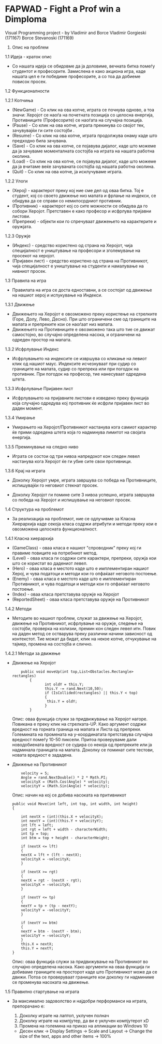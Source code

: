 # FAPWAD - Fight a Prof win a Dimploma 
Visual Programming project - by Vladimir and Borce
Vladimir Gorgieski  (171167)
Borce Stevanoski    (171169)

1. Опис на проблем

1.1 Идеја - краток опис

- Со нашата идеја се обидовме да ја доловиме, вечната битка помеѓу студентот и професорите.
  Замислена е како акциона игра, каде нашата цел е ги победиме професорите, а со тоа да добиеме
  повисок просек.
 

1.2 Функционалности

1.2.1 Копчиња

- (NewGame) - Со клик на ова копче, играта се почнува одново, а тоа значи: Херојот се наоѓа на
  почетната позиција со целосна енергија, Противниците (Професорите) се наоѓата на случајна 
  позиција. 
- (Pause) - Со клик на ова копче, играта прекинува со својот тек, зачувувајќи ги сите состојби .
- (Resume) - Со клик на ова копче, играта продолжува онаму каде што предходно била зачувана.
- (Save) - Со клик на ова копче, се појавува дијалог, каде што можеме да ја зачуваме моменталната
  состојба на играта на нашата работна околина.
- (Load) - Со клик на ова копче, се појавува дијалог, каде што можеме да ја вчитаме веќе зачуваната
  состојба од нашата работна околина.
- (Quit) - Со клик на ова копче, ја исклучуваме играта.

1.2.2 Улоги

- (Херој) - карактерот преку кој ние сме дел од оваа битка. Тој е студент, кој со своето
  движење низ мапата и фрлање на индекси, се обидува да се справи со немилосрдниот противник.
- (Противник) - карактерот кој со сите можности се обидува да го собори Херојот. 
  Претставен е како професор и исфрлува пријавни листови.
- (Препреки) - објекти кои го спречуваат движењето на карактерите и оружјата.

1.2.3 Оружје

- (Индекс) - средство користено од страна на Херојот, чија специјалност е уништување на професори
  и зголемување на просекот на херојот.
- (Пријавен лист) - средство користено од страна на Противникот, чија специјалност е уништување
  на студенти и намалување на нивниот просек.

 
1.3 Правила на игра

- Правилата на игра се доста едноставни, а се состојат од движење на нашиот херој и испукување на
  Индекси.

1.3.1 Движење

- Движењето на Херојот е овозможено преку користење на стрелките (Горе, Долу, Лево, Десно). При што
  ограничени сме од границите на мапата и препреките кои се наоѓаат низ мапата.
- Движењето на Противниците е овозможено така што тие се движат самостојно, во случајно определена
  насока, и ограничени на одреден простор на мапата. 


1.3.2 Исфрлување Индекс

- Исфрлувањето на индексите се извршува со кликање на левиот клик од нашиот маус. Индексите 
  исчезнуваат при судир со границите на мапата, судир со препрека или при погодок на противник.
  При погодок на професор, тие нанесуваат одредена штета.

1.3.3 Исфрлување Пријавен лист

- Исфрлувањето на пријавните листови е изведено преку функција која случајно одредува кој противник ќе 
  исфрли пријавен лист во даден момент.

1.3.4 Умирање

- Умирањето на Херојот/Противникот настанува кога самиот карактер ќе прими одредена штета која го надминува
  лимитот на својата енергија.

1.3.5 Преминување на следно ниво

- Играта се состои од три нивоа напредокот кон следен левел настанува кога Херојот ќе ги убие сите
  свои противници.

1.3.6 Крај на играта

- Доколку Херојот умре, играта завршува со победа на Противниците, испишувајќи го неговиот стекнат просек.

- Доколку Херојот ги помине сите 3 нивоа успешно, играта завршува со победа на Херојот и испишување
  на неговиот просек.

1.4 Структура на проблемот

- За реализација на проблемот, ние се одлучивме за Класна Хиерархија каде секоја класа содржи атрибути
  и методи преку кои е овозможена целосната функционалност.

1.4.1 Класна хиерархија

  - (GameClass) - оваа класа е нашиот "спроводник" преку кој ги правиме повиците на потребниот метод.
  - (Level) - оваа класа ги содржи сите карактери, препреки, оружја кои што се користат во дадениот левел.
  - (Hero) - оваа класа е местото каде што е имплементиран нашиот Херој, и чува податоци и методи кои го
    опфаќаат неговото постоење.
  - (Enemy) - оваа класа е местото каде што е имплементиран Противникот, и чува податоци и методи кои го
    опфаќаат неговото постоење.
  - (Index) - оваа класа претставува оружје на Херојот
  - (ReportedSheet) - оваа класа претставува оружје на Противникот

1.4.2 Методи

  - Методите во нашиот проблем, служат за движење на Херојот, движење на Противникот, исфрлување на оружје,
    следење на состојби, проверка на колизии, премин кон следен левел итн. Повик на даден метод се остварува
    преку различни начини зависност од контекстот. Тие можат да бидат, клик на некое копче, отчукување на тајмер,
    промена на состојба и слично.

1.4.2.1 Методи за движење 

  - Движење на Херојот

    		public void moveUp(int top,List<Obstacles.Rectangle> rectangles)
        		{
            		   int oldY = this.Y;
            		   this.Y -= rand.Next(10,50);
            		   if (IsCollided(rectangles) || this.Y < top)
            		   {
                		this.Y = oldY;
            		   }
         		}
     
    Опис: оваа функција служи за придвижување на Херојот нагоре. Повикана е преку клик на стрелката-UP.
	  Како аргумент содржи вредност на горната граница на мапата и Листа од препреки.
	  Големината на промената на y-координатата претставува случајна вредност помеѓу 10-50 пиксели.
	  Притоа проверуваме дали новодобиената вредност се судира со некоја од препреките или ја надминала
	  границата на мапата. Доколку се поминат сите тестови, новата вредност е зададена.

  - Движење на Противникот

            velocity = 5;
            Angle = rand.NextDouble() * 2 * Math.PI;
            velocityX = (Math.Cos(Angle) * velocity);
            velocityY = (Math.Sin(Angle) * velocity);

	Опис: начин на кој се добива насоката на притивникот


	    public void Move(int left, int top, int width, int height)
		{
		
		    int nextX = (int)(this.X + velocityX);
		    int nextY = (int)(this.Y + velocityY);
		    int lft = left;
		    int rgt = left + width - characterWidth;
		    int tp = top;
		    int btm = top + height - characterHeight;

		    if (nextX <= lft)
		    {
			nextX = lft + (lft - nextX);
			velocityX = -velocityX;
		    }

		    if (nextX >= rgt)
		    {
			nextX = rgt - (nextX - rgt);
			velocityX = -velocityX;
		    }

		    if (nextY <= tp)
		    {
			nextY = tp + (tp - nextY);
			velocityY = -velocityY;
		    }

		    if (nextY >= btm)
		    {
			nextY = btm - (nextY - btm);
			velocityY = -velocityY;
		    }
		    this.X = nextX;
		    this.Y = nextY;
		}
    
    Опис: оваа функција служи за придвижување на Противникот во случајно определена насока. Како аргументи на оваа
          функција ги добиваме границите на просторот каде што Противникот може да се движи. Потоа се проверуваат
	  границите кои доколку ги надминиме се променува насоката на движење. 

	
1.5 Правилно стартување на играта
   
  - За максимално задоволство и најдобри перформанси на играта, препорачано е:

    1) Доколку играте на лаптоп, уклучен полнач
    2) Доколку играте на компјутер, да ви е уклучен компјутерот xD
    3) Промена на големина на приказ на апликации во Windows 10
      - Десен клик -> Display Settings -> Scale and Layout -> Change the size of the text, apps and other items -> 100%
